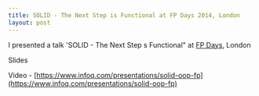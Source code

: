 ```yaml
---
title: SOLID - The Next Step is Functional at FP Days 2014, London
layout: post
---
```


I presented a talk 'SOLID - The Next Step s Functional" at [FP Days](http://fpdays.net/2014/), London

Slides

<script async class="speakerdeck-embed" data-id="943df57053da013210585e0d3d2da78b" data-ratio="1.77777777777778" src="//speakerdeck.com/assets/embed.js"></script>

Video - [https://www.infoq.com/presentations/solid-oop-fp](https://www.infoq.com/presentations/solid-oop-fp)
